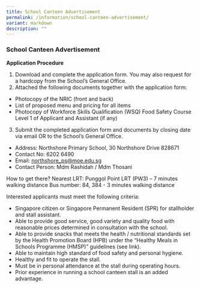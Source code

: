 ```yaml
---
title: School Canteen Advertisement
permalink: /information/school-canteen-advertisement/
variant: markdown
description: ""
---
```

### School Canteen Advertisement


**Application Procedure**
1. Download and complete the application form. You may also request for a hardcopy from the School’s General Office.
2. Attached the following documents together with the application form:
*  Photocopy of the NRIC (front and back)
*  List of proposed menu and pricing for all items
*  Photocopy of Workforce Skills Qualification (WSQ) Food Safety  Course Level 1 of Applicant and Assistant (if any)
3. Submit the completed application form and documents by closing date via email OR to the School’s General Office.
* Address: Northshore Primary School, 30 Northshore Drive 828671 
* Contact No: 6202 6490  
* Email: northshore_ps@moe.edu.sg
* Contact Person: Mdm Rashidah / Mdm Thosani  

How to get there?
Nearest LRT: Punggol Point LRT (PW3) – 7 minutes walking distance
Bus number: 84, 384 - 3 minutes walking distance  

Interested applicants must meet the following criteria:  
* Singapore citizen or Singapore Permanent Resident (SPR) for stallholder and stall assistant.
* Able to provide good service, good variety and quality food with reasonable prices determined in consultation with the school.
* Able to provide snacks that meets the health / nutritional standards set by the Health Promotion Board (HPB) under the “Healthy Meals in Schools Programme (HMSP)” guidelines (see link).
* Able to maintain high standard of food safety and personal hygiene.
* Healthy and fit to operate the stall.
* Must be in personal attendance at the stall during operating hours.
* Prior experience in running a school canteen stall is an added advantage.


